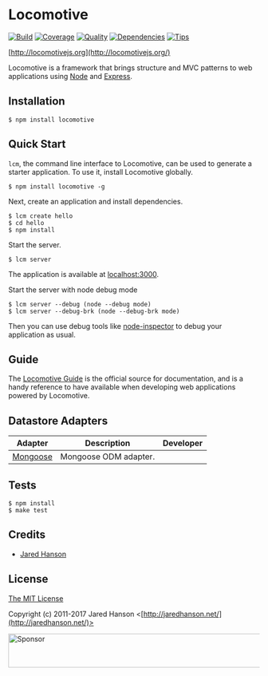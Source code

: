 # Locomotive

[![Build](https://travis-ci.org/jaredhanson/locomotive.png)](https://travis-ci.org/jaredhanson/locomotive)
[![Coverage](https://coveralls.io/repos/jaredhanson/locomotive/badge.png)](https://coveralls.io/r/jaredhanson/locomotive)
[![Quality](https://codeclimate.com/github/jaredhanson/locomotive.png)](https://codeclimate.com/github/jaredhanson/locomotive)
[![Dependencies](https://david-dm.org/jaredhanson/locomotive.png)](https://david-dm.org/jaredhanson/locomotive)
[![Tips](http://img.shields.io/gittip/jaredhanson.png)](https://www.gittip.com/jaredhanson/)


[http://locomotivejs.org](http://locomotivejs.org/)

Locomotive is a framework that brings structure and MVC patterns to web
applications using [Node](http://nodejs.org) and [Express](http://expressjs.com/).

## Installation

    $ npm install locomotive

## Quick Start

`lcm`, the command line interface to Locomotive, can be used to generate a
starter application.  To use it, install Locomotive globally.

    $ npm install locomotive -g
    
Next, create an application and install dependencies.

    $ lcm create hello
    $ cd hello
    $ npm install
    
Start the server.

    $ lcm server

The application is available at [localhost:3000](http://localhost:3000).

Start the server with node debug mode

	$ lcm server --debug (node --debug mode)
	$ lcm server --debug-brk (node --debug-brk mode)

Then you can use debug tools like [node-inspector](https://github.com/dannycoates/node-inspector) to debug your application as usual.

## Guide

The [Locomotive Guide](http://locomotivejs.org/guide/) is the official source
for documentation, and is a handy reference to have available when developing
web applications powered by Locomotive.

## Datastore Adapters

<table>
  <thead>
    <tr><th>Adapter</th><th>Description</th><th>Developer</th></tr>
  </thead>
  <tbody>
    <tr><td><a href="https://github.com/jaredhanson/locomotive-mongoose">Mongoose</a></td><td>Mongoose ODM adapter.</td><td></td></tr>
  </tbody>
</table>

## Tests

    $ npm install
    $ make test

## Credits

  - [Jared Hanson](http://github.com/jaredhanson)

## License

[The MIT License](http://opensource.org/licenses/MIT)

Copyright (c) 2011-2017 Jared Hanson <[http://jaredhanson.net/](http://jaredhanson.net/)>

<a target='_blank' rel='nofollow' href='https://app.codesponsor.io/link/vK9dyjRnnWsMzzJTQ57fRJpH/jaredhanson/locomotive'>  <img alt='Sponsor' width='888' height='68' src='https://app.codesponsor.io/embed/vK9dyjRnnWsMzzJTQ57fRJpH/jaredhanson/locomotive.svg' /></a>
